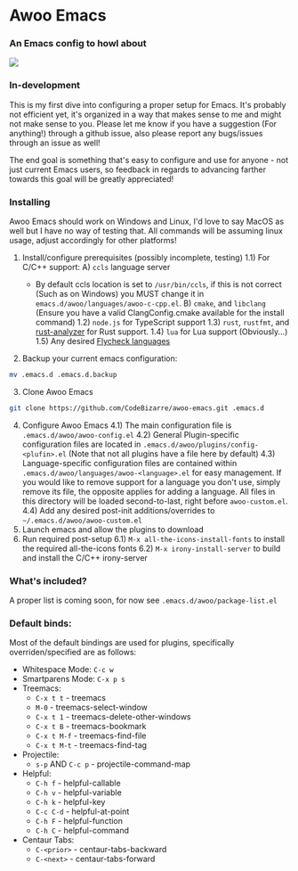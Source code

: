 # Awoo Emacs
### An Emacs config to howl about
![](https://i.imgur.com/liOPdj0.png)

### In-development
This is my first dive into configuring a proper setup for Emacs. It's probably not efficient yet,
it's organized in a way that makes sense to me and might not make sense to you.
Please let me know if you have a suggestion (For anything!) through a github issue, also please report any bugs/issues through an issue as well!

The end goal is something that's easy to configure and use for anyone - not just current Emacs users, so feedback in regards to advancing farther towards this goal will be greatly appreciated!

### Installing
Awoo Emacs should work on Windows and Linux, I'd love to say MacOS as well but I have no
way of testing that. All commands will be assuming linux usage, adjust accordingly for
other platforms!

1) Install/configure prerequisites (possibly incomplete, testing)
  1.1) For C/C++ support:
    A) `ccls` language server
      * By default ccls location is set to `/usr/bin/ccls`, if this is not correct (Such as on Windows) you MUST change it in `emacs.d/awoo/languages/awoo-c-cpp.el`.
    B) `cmake`, and `libclang` (Ensure you have a valid ClangConfig.cmake available for the install command)
  1.2) `node.js` for TypeScript support
  1.3) `rust`, `rustfmt`, and [rust-analyzer](https://github.com/rust-analyzer/rust-analyzer) for Rust support.
  1.4) `lua` for Lua support (Obviously...)
  1.5) Any desired [Flycheck languages](https://www.flycheck.org/en/latest/languages.html#flycheck-languages)

2) Backup your current emacs configuration:
```sh
mv .emacs.d .emacs.d.backup
```

3) Clone Awoo Emacs
```sh
git clone https://github.com/CodeBizarre/awoo-emacs.git .emacs.d
```

4) Configure Awoo Emacs
  4.1) The main configuration file is `.emacs.d/awoo/awoo-config.el`
  4.2) General Plugin-specific configuration files are located in `.emacs.d/awoo/plugins/config-<plufin>.el` (Note that not all plugins have a file here by default)
  4.3) Language-specific configuration files are contained within `.emacs.d/awoo/languages/awoo-<language>.el` for easy management. If you would like to remove support for a language you don't use, simply remove its file, the opposite applies for adding a language. All files in this directory will be loaded second-to-last, right before `awoo-custom.el`.
  4.4) Add any desired post-init additions/overrides to `~/.emacs.d/awoo/awoo-custom.el`
5) Launch emacs and allow the plugins to download
6) Run required post-setup
  6.1) `M-x all-the-icons-install-fonts` to install the required all-the-icons fonts
  6.2) `M-x irony-install-server` to build and install the C/C++ irony-server

### What's included?
A proper list is coming soon, for now see `.emacs.d/awoo/package-list.el`

### Default binds:
Most of the default bindings are used for plugins, specifically overriden/specified are as follows:

* Whitespace Mode: `C-c w`
* Smartparens Mode: `C-x p s`
* Treemacs:
  * `C-x t t`   - treemacs
  * `M-0`       - treemacs-select-window
  * `C-x t 1`   - treemacs-delete-other-windows
  * `C-x t B`   - treemacs-bookmark
  * `C-x t M-f` - treemacs-find-file
  * `C-x t M-t` - treemacs-find-tag
* Projectile:
  * `s-p` AND `C-c p` - projectile-command-map
* Helpful:
  * `C-h f`   - helpful-callable
  * `C-h v`   - helpful-variable
  * `C-h k`   - helpful-key
  * `C-c C-d` - helpful-at-point
  * `C-h F`   - helpful-function
  * `C-h C`   - helpful-command
* Centaur Tabs:
  * `C-<prior>` - centaur-tabs-backward
  * `C-<next>` - centaur-tabs-forward